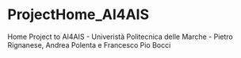 # ProjectHome_AI4AIS
Home Project to AI4AIS - Univeristà Politecnica delle Marche - Pietro Rignanese, Andrea Polenta e Francesco Pio Bocci
